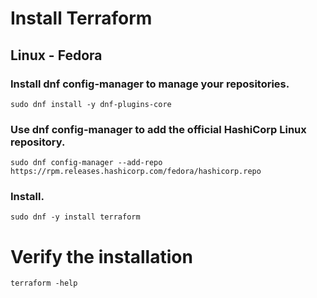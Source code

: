 # Install Terraform

## Linux - Fedora

### Install dnf config-manager to manage your repositories.
```
sudo dnf install -y dnf-plugins-core
```

### Use dnf config-manager to add the official HashiCorp Linux repository.
```
sudo dnf config-manager --add-repo https://rpm.releases.hashicorp.com/fedora/hashicorp.repo
```

### Install.
```
sudo dnf -y install terraform
```

# Verify the installation

```
terraform -help
```